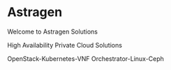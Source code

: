 # Astragen
Welcome to Astragen Solutions

High Availability Private Cloud Solutions

OpenStack-Kubernetes-VNF Orchestrator-Linux-Ceph
